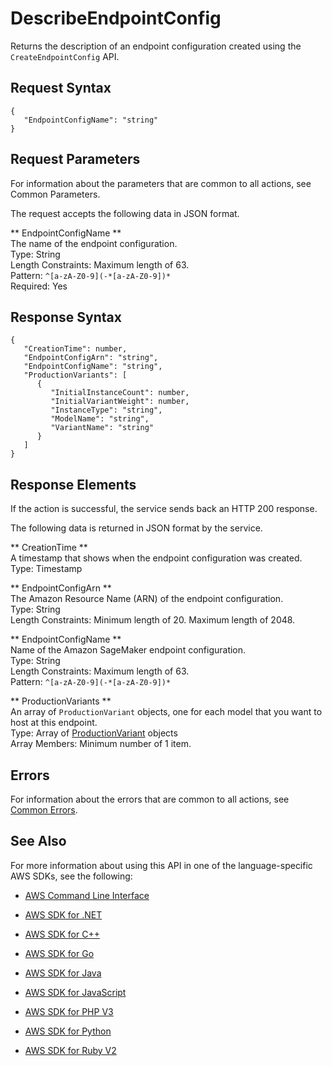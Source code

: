 # DescribeEndpointConfig<a name="API_DescribeEndpointConfig"></a>

Returns the description of an endpoint configuration created using the `CreateEndpointConfig` API\.

## Request Syntax<a name="API_DescribeEndpointConfig_RequestSyntax"></a>

```
{
   "EndpointConfigName": "string"
}
```

## Request Parameters<a name="API_DescribeEndpointConfig_RequestParameters"></a>

For information about the parameters that are common to all actions, see Common Parameters\.

The request accepts the following data in JSON format\.

 ** EndpointConfigName **   
The name of the endpoint configuration\.  
Type: String  
Length Constraints: Maximum length of 63\.  
Pattern: `^[a-zA-Z0-9](-*[a-zA-Z0-9])*`   
Required: Yes

## Response Syntax<a name="API_DescribeEndpointConfig_ResponseSyntax"></a>

```
{
   "CreationTime": number,
   "EndpointConfigArn": "string",
   "EndpointConfigName": "string",
   "ProductionVariants": [ 
      { 
         "InitialInstanceCount": number,
         "InitialVariantWeight": number,
         "InstanceType": "string",
         "ModelName": "string",
         "VariantName": "string"
      }
   ]
}
```

## Response Elements<a name="API_DescribeEndpointConfig_ResponseElements"></a>

If the action is successful, the service sends back an HTTP 200 response\.

The following data is returned in JSON format by the service\.

 ** CreationTime **   
A timestamp that shows when the endpoint configuration was created\.  
Type: Timestamp

 ** EndpointConfigArn **   
The Amazon Resource Name \(ARN\) of the endpoint configuration\.  
Type: String  
Length Constraints: Minimum length of 20\. Maximum length of 2048\.

 ** EndpointConfigName **   
Name of the Amazon SageMaker endpoint configuration\.  
Type: String  
Length Constraints: Maximum length of 63\.  
Pattern: `^[a-zA-Z0-9](-*[a-zA-Z0-9])*` 

 ** ProductionVariants **   
An array of `ProductionVariant` objects, one for each model that you want to host at this endpoint\.  
Type: Array of [ProductionVariant](API_ProductionVariant.md) objects  
Array Members: Minimum number of 1 item\.

## Errors<a name="API_DescribeEndpointConfig_Errors"></a>

For information about the errors that are common to all actions, see [Common Errors](CommonErrors.md)\.

## See Also<a name="API_DescribeEndpointConfig_SeeAlso"></a>

For more information about using this API in one of the language\-specific AWS SDKs, see the following:

+  [AWS Command Line Interface](http://docs.aws.amazon.com/goto/aws-cli/sagemaker-2017-07-24/DescribeEndpointConfig) 

+  [AWS SDK for \.NET](http://docs.aws.amazon.com/goto/DotNetSDKV3/sagemaker-2017-07-24/DescribeEndpointConfig) 

+  [AWS SDK for C\+\+](http://docs.aws.amazon.com/goto/SdkForCpp/sagemaker-2017-07-24/DescribeEndpointConfig) 

+  [AWS SDK for Go](http://docs.aws.amazon.com/goto/SdkForGoV1/sagemaker-2017-07-24/DescribeEndpointConfig) 

+  [AWS SDK for Java](http://docs.aws.amazon.com/goto/SdkForJava/sagemaker-2017-07-24/DescribeEndpointConfig) 

+  [AWS SDK for JavaScript](http://docs.aws.amazon.com/goto/AWSJavaScriptSDK/sagemaker-2017-07-24/DescribeEndpointConfig) 

+  [AWS SDK for PHP V3](http://docs.aws.amazon.com/goto/SdkForPHPV3/sagemaker-2017-07-24/DescribeEndpointConfig) 

+  [AWS SDK for Python](http://docs.aws.amazon.com/goto/boto3/sagemaker-2017-07-24/DescribeEndpointConfig) 

+  [AWS SDK for Ruby V2](http://docs.aws.amazon.com/goto/SdkForRubyV2/sagemaker-2017-07-24/DescribeEndpointConfig) 